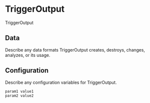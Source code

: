 # TriggerOutput

TriggerOutput

## Data

Describe any data formats TriggerOutput creates, destroys, changes, analyzes, or its usage.




## Configuration

Describe any configuration variables for TriggerOutput.

```
param1 value1
param2 value2
```
